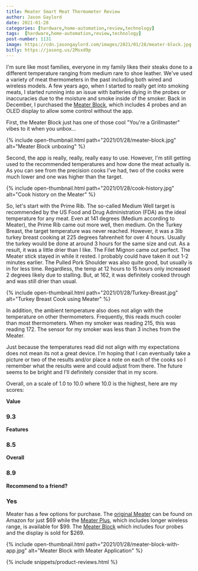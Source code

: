 ```yaml
---
title: Meater Smart Meat Thermometer Review
author: Jason Gaylord
date: 2021-01-28
categories: [hardware,home-automation,review,technology]
tags:  [hardware,home-automation,review,technology]
post-number: 1131
image: https://cdn.jasongaylord.com/images/2021/01/28/meater-block.jpg
bitly: https://jasong.us/2Msxd9p
---
```


I'm sure like most families, everyone in my family likes their steaks done to a different temperature ranging from medium rare to shoe leather. We've used a variety of meat thermometers in the past including both wired and wireless models. A few years ago, when I started to really get into smoking meats, I started running into an issue with batteries dying in the probes or inaccuracies due to the moisture and smoke inside of the smoker. Back in December, I purchased the [Meater Block](https://amzn.to/3cpaBkK), which includes 4 probes and an OLED display to allow some control without the app.

First, the Meater Block just has one of those cool "You're a Grillmaster" vibes to it when you unbox...

{% include open-thumbnail.html path="2021/01/28/meater-block.jpg" alt="Meater Block unboxing" %}

Second, the app is really, really, really easy to use. However, I'm still getting used to the recommended temperatures and how done the meat actually is. As you can see from the precision cooks I've had, two of the cooks were much lower and one was higher than the target. 

{% include open-thumbnail.html path="2021/01/28/cook-history.jpg" alt="Cook history on the Meater" %}

So, let's start with the Prime Rib. The so-called Medium Well target is recommended by the US Food and Drug Administration (FDA) as the ideal temperature for any meat. Even at 141 degrees (Medium according to Meater), the Prime Rib came out more well, then medium. On the Turkey Breast, the target temperature was never reached. However, it was a 3lb turkey breast cooking at 225 degrees fahrenheit for over 4 hours. Usually the turkey would be done at around 3 hours for the same size and cut. As a result, it was a little drier than I like. The Filet Mignon came out perfect. The Meater stick stayed in while it rested. I probably could have taken it out 1-2 minutes earlier. The Pulled Pork Shoulder was also quite good, but usually is in for less time. Regardless, the temp at 12 hours to 15 hours only increased 2 degrees likely due to stalling. But, at 162, it was definitely cooked through and was still drier than usual.

{% include open-thumbnail.html path="2021/01/28/Turkey-Breast.jpg" alt="Turkey Breast Cook using Meater" %}

In addition, the ambient temperature also does not align with the temperature on other thermometers. Frequently, this reads much cooler than most thermometers. When my smoker was reading 215, this was reading 172. The sensor for my smoker was less than 3 inches from the Meater.

Just because the temperatures read did not align with my expectations does not mean its not a great device. I'm hoping that I can eventually take a picture or two of the results and/or place a note on each of the cooks so I remember what the results were and could adjust from there. The future seems to be bright and I'll definitely consider that in my score.

Overall, on a scale of 1.0 to 10.0 where 10.0 is the highest, here are my scores:

**Value**
### 9.3

**Features**
### 8.5

**Overall**
### 8.9

**Recommend to a friend?**
### Yes

Meater has a few options for purchase. The [original Meater](https://amzn.to/2M0DPvP) can be found on Amazon for just $69 while the [Meater Plus](https://amzn.to/2NIXhO7), which includes longer wireless range, is available for $99. The [Meater Block](https://amzn.to/3cpaBkK) which includes four probes and the display is sold for $269.

{% include open-thumbnail.html path="2021/01/28/meater-block-with-app.jpg" alt="Meater Block with Meater Application" %}

{% include snippets/product-reviews.html %}